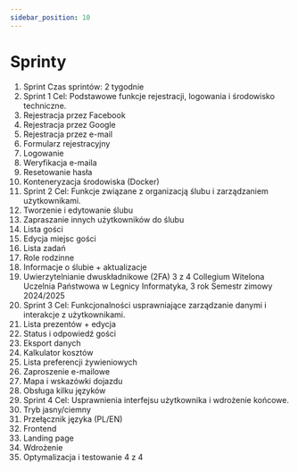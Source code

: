 ```yaml
---
sidebar_position: 10
---
```

# Sprinty
1. Sprint
Czas sprintów: 2 tygodnie
1. Sprint 1
Cel: Podstawowe funkcje rejestracji, logowania i środowisko
techniczne.
1. Rejestracja przez Facebook
2. Rejestracja przez Google
3. Rejestracja przez e-mail
4. Formularz rejestracyjny
5. Logowanie
6. Weryfikacja e-maila
7. Resetowanie hasła
8. Konteneryzacja środowiska (Docker)
2. Sprint 2
Cel: Funkcje związane z organizacją ślubu i zarządzaniem
użytkownikami.
1. Tworzenie i edytowanie ślubu
2. Zapraszanie innych użytkowników do ślubu
3. Lista gości
4. Edycja miejsc gości
5. Lista zadań
6. Role rodzinne
7. Informacje o ślubie + aktualizacje
8. Uwierzytelnianie dwuskładnikowe (2FA)
3 z 4
Collegium Witelona Uczelnia Państwowa w Legnicy
Informatyka, 3 rok
Semestr zimowy 2024/2025
3. Sprint 3
Cel: Funkcjonalności usprawniające zarządzanie danymi i
interakcje z użytkownikami.
1. Lista prezentów + edycja
2. Status i odpowiedź gości
3. Eksport danych
4. Kalkulator kosztów
5. Lista preferencji żywieniowych
6. Zaproszenie e-mailowe
7. Mapa i wskazówki dojazdu
8. Obsługa kilku języków
4. Sprint 4
Cel: Usprawnienia interfejsu użytkownika i wdrożenie końcowe.
1. Tryb jasny/ciemny
2. Przełącznik języka (PL/EN)
3. Frontend
4. Landing page
5. Wdrożenie
6. Optymalizacja i testowanie
4 z 4